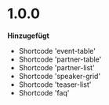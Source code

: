 # 1.0.0
**Hinzugefügt**
- Shortcode 'event-table'
- Shortcode 'partner-table'
- Shortcode 'partner-list'
- Shortcode 'speaker-grid'
- Shortcode 'teaser-list'
- Shortcode 'faq'
